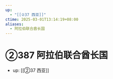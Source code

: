 ```yaml
---
up:
  - "[[②37 西亚]]"
ctime: 2025-03-01T13:14:19+08:00
aliases:
  - 阿拉伯联合酋长国
---
```


# ②387 阿拉伯联合酋长国

- up: [[②37 西亚]]

